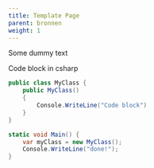 ```yaml
---
title: Template Page
parent: bronnen
weight: 1
---
```


Some dummy text

Code block in csharp

```cs
public class MyClass {
    public MyClass()
    {
        Console.WriteLine("Code block")
    }
}

static void Main() {
    var myClass = new MyClass();
    Console.WriteLine("done!");
}
```